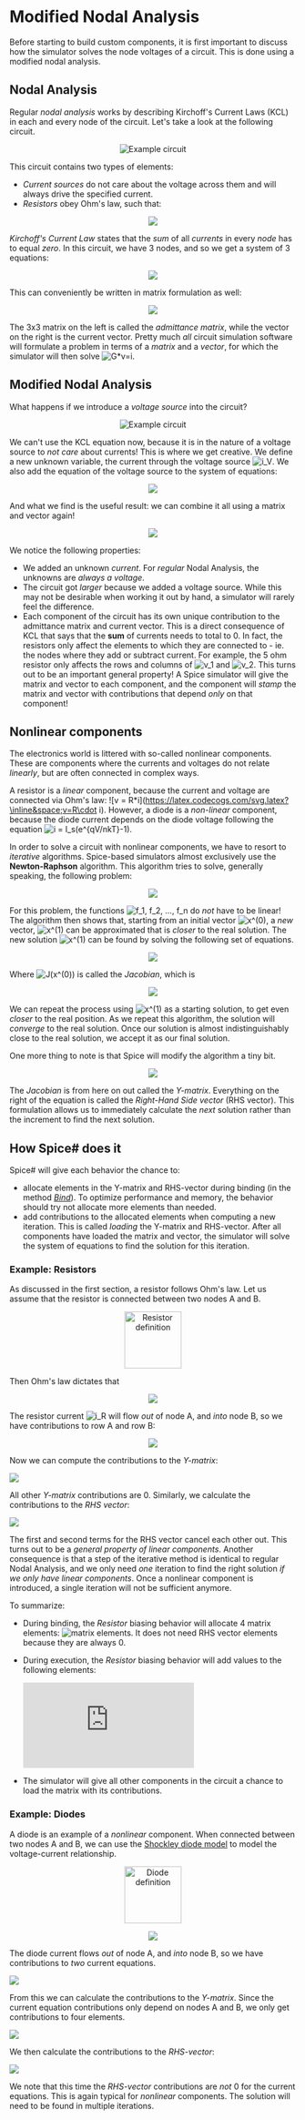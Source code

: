 # Modified Nodal Analysis

Before starting to build custom components, it is first important to discuss how the simulator solves the node voltages of a circuit. This is done using a modified nodal analysis.

## Nodal Analysis

Regular *nodal analysis* works by describing Kirchoff's Current Laws (KCL) in each and every node of the circuit. Let's take a look at the following circuit.

<p align="center"><img src="images/example_circuit_mna.svg" alt="Example circuit" /></p>

This circuit contains two types of elements:

- *Current sources* do not care about the voltage across them and will always drive the specified current.
- *Resistors* obey Ohm's law, such that:

<p align="center"><a href="https://www.codecogs.com/eqnedit.php?latex=v_R&space;=&space;R\cdot&space;i_R"><img src="https://latex.codecogs.com/svg.latex?v_R&space;=&space;R\cdot&space;i_R" /></a></a></p>

*Kirchoff's Current Law* states that the *sum* of all *currents* in every *node* has to equal *zero*. In this circuit, we have 3 nodes, and so we get a system of 3 equations:

<p align="center"><img src="https://latex.codecogs.com/svg.latex?\left\{\begin{matrix}&space;&&space;-1A&space;&plus;&space;\frac{v_1&space;-&space;v_2}{5\Omega}&space;=&space;0&space;\\&space;&&space;\frac{v_2&space;-&space;v_1}{5\Omega}&space;&plus;&space;\frac{v_2}{10\Omega}&space;&plus;&space;\frac{v_2&space;-&space;v_3}{7\Omega}&space;=&space;0&space;\\&space;&&space;\frac{v_3&space;-&space;v_2}{7\Omega}&space;-&space;1.5A&space;=&space;0&space;\end{matrix}\right." /></a></p>

This can conveniently be written in matrix formulation as well:

<p align="center"><img src="https://latex.codecogs.com/svg.latex?\begin{pmatrix}&space;\frac{1}{5\Omega}&space;&&space;-\frac{1}{5\Omega}&space;&&space;0&space;\\&space;-\frac{1}{5\Omega}&space;&&space;\frac{1}{5\Omega}&plus;\frac{1}{7\Omega}&plus;\frac{1}{10\Omega}&space;&&space;-\frac{1}{7\Omega}&space;\\&space;0&space;&&space;-\frac{1}{7\Omega}&space;&&space;\frac{1}{7\Omega}&space;\end{pmatrix}&space;\begin{pmatrix}&space;v_1&space;\\&space;v_2&space;\\&space;v_3&space;\end{pmatrix}&space;=&space;\begin{pmatrix}&space;1A&space;\\&space;0&space;\\&space;1.5A&space;\end{pmatrix}" /></a></p>

The 3x3 matrix on the left is called the *admittance matrix*, while the vector on the right is the current vector. Pretty much *all* circuit simulation software will formulate a problem in terms of a *matrix* and a *vector*, for which the simulator will then solve <img src="https://latex.codecogs.com/svg.latex?%5Cpmb%20G%5Ccdot%20%5Cpmb%20v%20%3D%20%5Cpmb%20i" alt="G*v=i" />.

## Modified Nodal Analysis

What happens if we introduce a *voltage source* into the circuit?

<p align="center"><img src="images/example_circuit_mna_2.svg" alt="Example circuit" /></p>

We can't use the KCL equation now, because it is in the nature of a voltage source to *not care* about currents! This is where we get creative. We define a new unknown variable, the current through the voltage source ![i_V](https://latex.codecogs.com/svg.latex?\inline&space;i_V). We also add the equation of the voltage source to the system of equations:

<p align="center"><a href="https://www.codecogs.com/eqnedit.php?latex=v_1&space;=&space;1V"><img src="https://latex.codecogs.com/svg.latex?v_1&space;=&space;1V" /></a></p>

And what we find is the useful result: we can combine it all using a matrix and vector again!

<p align="center"><img src="https://latex.codecogs.com/svg.latex?\begin{pmatrix}&space;\frac{1}{5\Omega}&space;&&space;-\frac{1}{5\Omega}&space;&&space;0&space;&&space;1&space;\\&space;-\frac{1}{5\Omega}&space;&&space;\frac{1}{5\Omega}&space;&plus;&space;\frac{1}{10\Omega}&space;&plus;&space;\frac{1}{7\Omega}&space;&&space;-\frac{1}{7\Omega}&space;&&space;0&space;\\&space;0&space;&&space;-\frac{1}{7\Omega}&space;&&space;\frac{1}{7\Omega}&space;&&space;0&space;\\&space;1&space;&&space;0&space;&&space;0&space;&&space;0&space;\end{pmatrix}&space;\begin{pmatrix}&space;v_1&space;\\&space;v_2&space;\\&space;v_3&space;\\&space;i_V&space;\end{pmatrix}&space;=&space;\begin{pmatrix}&space;0&space;\\&space;0&space;\\&space;1.5A&space;\\&space;1V&space;\end{pmatrix}" /></p>

We notice the following properties:
- We added an unknown *current*. For *regular* Nodal Analysis, the unknowns are *always a voltage*.
- The circuit got *larger* because we added a voltage source. While this may not be desirable when working it out by hand, a simulator will rarely feel the difference.
- Each component of the circuit has its own unique contribution to the admittance matrix and current vector. This is a direct consequence of KCL that says that the **sum** of currents needs to total to 0. In fact, the resistors only affect the elements to which they are connected to - ie. the nodes where they add or subtract current. For example, the 5 ohm resistor only affects the rows and columns of ![v_1](https://www.codecogs.com/svg.latex?\inline&space;v_1) and ![v_2](https://www.codecogs.com/svg.latex?\inline&space;v_2). This turns out to be an important general property! A Spice simulator will give the matrix and vector to each component, and the component will *stamp* the matrix and vector with contributions that depend *only* on that component!

## Nonlinear components

The electronics world is littered with so-called nonlinear components. These are components where the currents and voltages do not relate *linearly*, but are often connected in complex ways.

A resistor is a *linear* component, because the current and voltage are connected via Ohm's law: ![v = R\*i](https://latex.codecogs.com/svg.latex?\inline&space;v=R\cdot i). However, a diode is a *non-linear* component, because the diode current depends on the diode voltage following the equation ![i = I_s(e^{qV/nkT}-1)](https://latex.codecogs.com/svg.latex?\inline&space;i=I_{ss}\left(e^{\frac{qV}{nkT}}-1\right)).

In order to solve a circuit with nonlinear components, we have to resort to *iterative* algorithms. Spice-based simulators almost exclusively use the **Newton-Raphson** algorithm. This algorithm tries to solve, generally speaking, the following problem:

<p align="center"><img src="https://latex.codecogs.com/svg.latex?\left\{&space;\begin{matrix}&space;f_1(x_1,&space;x_2,&space;...,&space;x_n)&space;&&space;=&space;0&space;\\&space;\vdots&space;&&space;=&space;0&space;\\&space;f_n(x_1,&space;x_2,&space;...,&space;x_n)&space;&&space;=&space;0&space;\end{matrix}\right.&space;\&space;\text{or}\&space;\pmb&space;F(\pmb&space;X)&space;=&space;0" /></p>

For this problem, the functions ![f_1, f_2, ..., f_n](https://latex.codecogs.com/svg.latex?\inline&space;f_1%2C%20f_2%2C%20...%2C%20f_n) do *not* have to be linear! The algorithm then shows that, starting from an initial vector ![x^(0)](https://latex.codecogs.com/svg.latex?\inline&space;%5Cpmb%20x%5E%7B%280%29%7D), a *new* vector, ![x^(1)](https://latex.codecogs.com/svg.latex?\inline&space;%5Cpmb%20x%5E%7B%281%29%7D) can be approximated that is *closer* to the real solution. The new solution ![x^(1)](https://latex.codecogs.com/svg.latex?\inline&space;%5Cpmb%20x%5E%7B%281%29%7D) can be found by solving the following set of equations.

<p align="center"><img src="https://latex.codecogs.com/svg.latex?\pmb&space;J(\pmb&space;x^{(0)})\cdot\Delta\pmb&space;x^{(1)}=\pmb&space;F(\pmb&space;x^{(0)})&space;\Rightarrow&space;\pmb&space;x^{(1)}&space;=&space;\pmb&space;x^{(0)}&plus;\Delta\pmb&space;x^{(1)}" /></p>

Where ![J(x^(0))](https://latex.codecogs.com/svg.latex?\inline&space;%5Cpmb%20J%28%5Cpmb%20x%5E%7B%280%29%7D%29) is called the *Jacobian*, which is

<p align="center"><img src="https://latex.codecogs.com/svg.latex?\pmb&space;J(\pmb&space;x)&space;=&space;\begin{pmatrix}&space;\frac{\partial&space;f_1}{\partial&space;x_1}&space;&&space;\hdots&space;&&space;\frac{\partial&space;f_1}{x_n}&space;\\&space;\hdots&space;&&space;\ddots&space;&&space;\hdots&space;\\&space;\frac{\partial&space;f_n}{\partial&space;x_1}&space;&&space;\hdots&space;&&space;\frac{\partial&space;f_n}{x_n}&space;\end{pmatrix}" /></p>

We can repeat the process using ![x^(1)](https://latex.codecogs.com/svg.latex?\inline&space;\pmb&space;x^{(1)}) as a starting solution, to get even *closer* to the real position. As we repeat this algorithm, the solution will *converge* to the real solution. Once our solution is almost indistinguishably close to the real solution, we accept it as our final solution.

One more thing to note is that Spice will modify the algorithm a tiny bit.

<p align="center"><img src="https://latex.codecogs.com/svg.latex?\begin{align*}&space;\pmb&space;J(\pmb&space;x^{(0)})\cdot\Delta\pmb&space;x^{(k+1)}&space;&=&space;\pmb&space;F(\pmb&space;x^{(k)})&space;\\&space;&\Downarrow&space;\\&space;\pmb&space;J(\pmb&space;x^{(k)})\cdot\left(\pmb&space;x^{(k+1)}-\pmb&space;x^{(k)}\right)&space;&=&space;\pmb&space;F(\pmb&space;x^{(k)})&space;\\&space;&&space;\Downarrow&space;\\&space;\pmb&space;J(\pmb&space;x^{(k)})\cdot&space;\pmb&space;x^{(k+1)}&space;&=&space;\pmb&space;F(\pmb&space;x^{(k)})&space;-&space;\pmb&space;J(\pmb&space;x^{(k)})\cdot\pmb&space;x^{(k)}&space;\end{align*}" /></p>

The *Jacobian* is from here on out called the *Y-matrix*. Everything on the right of the equation is called the *Right-Hand Side vector* (RHS vector). This formulation allows us to immediately calculate the *next* solution rather than the increment to find the next solution.

## How Spice# does it

Spice# will give each behavior the chance to:
- allocate elements in the Y-matrix and RHS-vector during binding (in the method *[Bind](xref:SpiceSharp.Behaviors.IBehavior.Bind(SpiceSharp.Simulations.Simulation,SpiceSharp.Behaviors.BindingContext))*). To optimize performance and memory, the behavior should try not allocate more elements than needed.
- add contributions to the allocated elements when computing a new iteration. This is called *loading* the Y-matrix and RHS-vector. After all components have loaded the matrix and vector, the simulator will solve the system of equations to find the solution for this iteration.

### Example: Resistors

As discussed in the first section, a resistor follows Ohm's law. Let us assume that the resistor is connected between two nodes A and B.

<p align="center"><img src="images/example_circuit_mna_res.svg" width="100px" alt="Resistor definition" /></p>

Then Ohm's law dictates that

<p align="center"><img src="https://latex.codecogs.com/svg.latex?\frac{v_A-v_B}{R}=i_R" /></p>

The resistor current ![i_R](https://latex.codecogs.com/svg.latex?\inline&space;i_R) will flow *out* of node A, and *into* node B, so we have contributions to row A and row B:

<p align="center"><img src="https://latex.codecogs.com/svg.latex?\begin{align*}&space;f_A(...,v_A,...,v_B,...)=&plus;i_R&space;&=&&space;\frac{1}{R}v_A&space;&-\frac{1}{R}v_B\\&space;f_B(...,v_A,...,v_B,...)=-i_R&space;&=&&space;-\frac{1}{R}v_A&space;&&plus;\frac{1}{R}v_B&space;\end{align*}" /></p>

Now we can compute the contributions to the *Y-matrix*:

<img src="https://latex.codecogs.com/svg.latex?\begin{align*}&space;Y_{A,A}&=\frac{\partial&space;f_A}{\partial&space;v_A}=\frac{1}{R}\\&space;Y_{A,B}&=\frac{\partial&space;f_A}{\partial&space;v_B}=-\frac{1}{R}\\&space;Y_{B,A}&=\frac{\partial&space;f_B}{\partial&space;v_A}=-\frac{1}{R}\\&space;Y_{B,B}&=\frac{\partial&space;f_B}{\partial&space;v_B}=\frac{1}{R}&space;\end{align*}" />

All other *Y-matrix* contributions are 0. Similarly, we calculate the contributions to the *RHS vector*:

<img src="https://latex.codecogs.com/svg.latex?\begin{align*}&space;RHS_A&=f_A(...,v_A^{(k)},...,v_B^{(k)},...)-\pmb&space;J_A\pmb&space;x^{(k)}\\&space;&=\frac{v_A}{R}-\frac{v_B}{R}-\left(\frac{v_A}{R}-\frac{v_B}{R}\right&space;)\\&space;&=0\\&space;RHS_B&=f_B(...,v_A^{(k)},...,v_B^{(k)},...)-\pmb&space;J_B\pmb&space;x^{(k)}\\&space;&=\frac{v_B}{R}-\frac{v_A}{R}-\left(\frac{v_B}{R}-\frac{v_A}{R}\right&space;)\\&space;&=0&space;\end{align*}" />

The first and second terms for the RHS vector cancel each other out. This turns out to be a *general property of linear components*. Another consequence is that a step of the iterative method is identical to regular Nodal Analysis, and we only need *one* iteration to find the right solution *if we only have linear components*. Once a nonlinear component is introduced, a single iteration will not be sufficient anymore.

To summarize:
- During binding, the *Resistor* biasing behavior will allocate 4 matrix elements: ![matrix elements](https://latex.codecogs.com/svg.latex?\inline&space;Y_{A,A},Y_{A,B},Y_{B,A},Y_{B,B}). It does not need RHS vector elements because they are always 0.
- During execution, the *Resistor* biasing behavior will add values to the following elements:

  ![Contributions](https://latex.codecogs.com/svg.latex?%5Cbegin%7Balign*%7D%20Y_%7BA%2CA%7D%26%5Cmathrel%7B&plus;%7D%3D%5Cfrac%7B1%7D%7BR%7D%5C%5C%20Y_%7BA%2CB%7D%26%5Cmathrel%7B-%7D%3D%5Cfrac%7B1%7D%7BR%7D%5C%5C%20Y_%7BB%2CA%7D%26%5Cmathrel%7B-%7D%3D%5Cfrac%7B1%7D%7BR%7D%5C%5C%20Y_%7BB%2CB%7D%26%5Cmathrel%7B&plus;%7D%3D%5Cfrac%7B1%7D%7BR%7D%20%5Cend%7Balign*%7D)

- The simulator will give all other components in the circuit a chance to load the matrix with its contributions.

### Example: Diodes

A diode is an example of a *nonlinear* component. When connected between two nodes A and B, we can use the [Shockley diode model](https://en.wikipedia.org/wiki/Diode_modelling) to model the voltage-current relationship.

<p align="center"><img src="images/example_circuit_mna_dio.svg" alt="Diode definition" width="100px" /></p>

<p align="center"><img src="https://latex.codecogs.com/svg.latex?i_D=I_S\left(e^{\frac{v_A-v_B}{nV_T}}-1\right)" /></p>

The diode current flows *out* of node A, and *into* node B, so we have contributions to *two* current equations.

<img src="https://latex.codecogs.com/svg.latex?\begin{align*}&space;f_A(...,v_A,...,v_B,...)&=&plus;i_D=I_S\left(e^{\frac{v_A-v_B}{nV_T}}-1\right)\\&space;f_B(...,v_A,...,v_B,...)&=-i_D=-I_S\left(e^{\frac{v_A-v_B}{nV-T}}-1)\right)&space;\end{align*}" />

From this we can calculate the contributions to the *Y-matrix*. Since the current equation contributions only depend on nodes A and B, we only get contributions to four elements.

<img src="https://latex.codecogs.com/svg.latex?\begin{align*}&space;Y_{A,A}&=\left.\frac{\partial&space;f_A}{\partial&space;v_A}\right|^{(k)}=\frac{I_S}{nV_T}e^{\frac{v_A^{(k)}-v_B^{(k)}}{nV_T}}&=&&plus;g_D\\&space;Y_{A,B}&=\left.\frac{\partial&space;f_A}{\partial&space;v_B}\right|^{(k)}=-\frac{I_S}{nV_T}e^{\frac{v_A^{(k)}-v_B^{(k)}}{nV_T}}&=&-g_D\\&space;Y_{B,A}&=\left.\frac{\partial&space;f_B}{\partial&space;v_A}\right|^{(k)}=-\frac{I_S}{nV_T}e^{\frac{v_A^{(k)}-v_B^{(k)}}{nV_T}}&space;&=&-g_D\\&space;Y_{B,B}&=\left.\frac{\partial&space;f_B}{\partial&space;v_B}\right|^{(k)}=\frac{I_S}{nV_T}e^{\frac{v_A^{(k)}-v_B^{(k)}}{nV_T}}&=&&plus;g_D&space;\end{align*}" />

We then calculate the contributions to the *RHS-vector*:

<img src="https://latex.codecogs.com/svg.latex?\begin{align*}&space;RHS_A&=&space;f_A(...,v_A^{(k)},...,v_B^{(k)},...)-\pmb&space;J_A\pmb&space;x^{(k)}\\&space;&=&space;I_S\left(e^\frac{v_A-v_B}{nV_T}-1\right)-g_D(v_A-v_B)\\&space;&=&space;&plus;c_D\\&space;RHS_B&=&space;f_B(...,v_A^{(k)},...,v_B^{(k)},...)-\pmb&space;J_B\pmb&space;x^{(k)}\\&space;&=&space;-\left(I_S\left(e^\frac{v_A-v_B}{nV_T}-1\right)-g_D(v_A-v_B)\right)\\&space;&=&space;-c_D&space;\end{align*}" />

We note that this time the *RHS-vector* contributions are *not* 0 for the current equations. This is again typical for *nonlinear* components. The solution will need to be found in multiple iterations.
